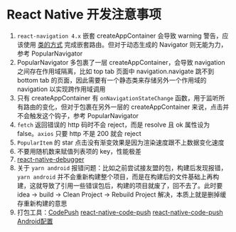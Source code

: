<!--
 * @Author: KokoTa
 * @Date: 2020-07-21 09:01:10
 * @LastEditTime: 2020-09-01 09:36:06
 * @LastEditors: KokoTa
 * @Description: 
 * @FilePath: /AwesomeProject/README.md
-->
# React Native 开发注意事项

1. `react-navigation 4.x` 嵌套 createAppContainer 会导致 warning 警告，应该使用 [类的方式](https://reactnavigation.org/docs/2.x/common-mistakes/) 完成嵌套路由。但对于动态生成的 Navigator 则无能为力，参考 PopularNavigator
2. PopularNavigator 多包裹了一层 createAppContainer，会导致 navigation 之间存在作用域隔离，比如 top tab 页面中 navigation.navigate 跳不到 bottom tab 的页面，因此需要有一个静态类来存储另外一个作用域的 navigation 以实现跨作用域调用
3. 只有 createAppContainer 有 `onNavigationStateChange` 函数，用于监听所有路由的变化，但对于包裹在另外一层的 createAppContainer 来说，点击并不会触发这个钩子，参考 PopularNavigator
4. `fetch` 返回错误的 http 码时不会 reject，而是 resolve 且 ok 属性设为 false。`axios` 只要 http 不是 200 就会 reject
5. `PopularItem` 的 star 点击没有渐变效果是因为渲染速度跟不上数据变化速度
6. 不要用随机数来赋值列表项的 key，性能极差
7. [react-native-debugger](https://github.com/jhen0409/react-native-debugger/blob/master/docs/getting-started.md)
8. 关于 `yarn android` 报错问题：比如之前尝试接友盟的包，构建后发现报错，`yarn android` 并不会重新构建整个项目，而是在构建后的文件基础上再构建，这就导致了引用一些错误包后，构建的项目就废了，回不去了。此时要 idea -> build -> Clean Project -> Rebuild Project 解决，本质上就是删掉缓存重新构建的意思
9. 打包工具：[CodePush](https://www.npmjs.com/package/code-push-cli) [react-native-code-push](https://github.com/microsoft/react-native-code-push) [react-native-code-push Android配置](https://github.com/microsoft/react-native-code-push/blob/master/docs/setup-android.md)